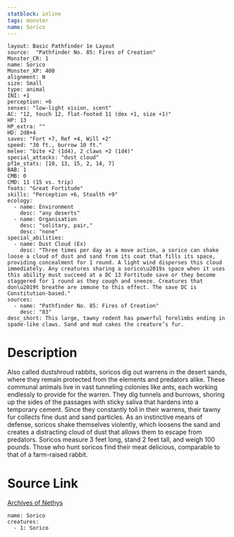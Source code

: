 ```yaml
---
statblock: inline
tags: monster
name: Sorico
---
```

```statblock
layout: Basic Pathfinder 1e Layout
source:  "Pathfinder No. 85: Fires of Creation"
Monster_CR: 1
name: Sorico
Monster_XP: 400
alignment: N
size: Small
type: animal
INI: +1
perception: +6
senses: "low-light vision, scent"
AC: "12, touch 12, flat-footed 11 (dex +1, size +1)"
HP: 13
HP_extra: ""
HD: 2d8+4
saves: "Fort +7, Ref +4, Will +2"
speed: "30 ft., burrow 10 ft."
melee: "bite +2 (1d4), 2 claws +2 (1d4)"
special_attacks: "dust cloud"
pf1e_stats: [10, 13, 15, 2, 14, 7]
BAB: 1
CMB: 0
CMD: 11 (15 vs. trip)
feats: "Great Fortitude"
skills: "Perception +6, Stealth +9"
ecology:
  - name: Environment
    desc: "any deserts"
  - name: Organisation
    desc: "solitary, pair,"
    desc: "none"
special_abilities:
  - name: Dust Cloud (Ex)
    desc: "Three times per day as a move action, a sorico can shake loose a cloud of dust and sand from its coat that fills its space, providing concealment for 1 round. A light wind disperses this cloud immediately. Any creatures sharing a sorico\u2019s space when it uses this ability must succeed at a DC 13 Fortitude save or they become staggered for 1 round as they cough and sneeze. Creatures that don\u2019t breathe are immune to this effect. The save DC is Constitution-based."
sources:
  - name: "Pathfinder No. 85: Fires of Creation"
    desc: "83"
desc_short: This large, tawny rodent has powerful forelimbs ending in spade-like claws. Sand and mud cakes the creature’s fur.
```
# Description
Also called dustshroud rabbits, soricos dig out warrens in the desert sands, where they remain protected from the elements and predators alike. These communal animals live in vast tunneling colonies like ants, each working endlessly to provide for the warren. They dig tunnels and burrows, shoring up the sides of the passages with sticky saliva that hardens into a temporary cement. Since they constantly toil in their warrens, their tawny fur collects fine dust and sand particles. As an instinctive means of defense, soricos shake themselves violently, which loosens the sand and creates a distracting cloud of dust that allows them to escape from predators. Soricos measure 3 feet long, stand 2 feet tall, and weigh 100 pounds. Those who hunt soricos find their meat delicious, comparable to that of a farm-raised rabbit.
# Source Link
[Archives of Nethys](https://aonprd.com/MonsterDisplay.aspx?ItemName=Sorico)
```encounter-table
name: Sorico
creatures:
  - 1: Sorico
```
